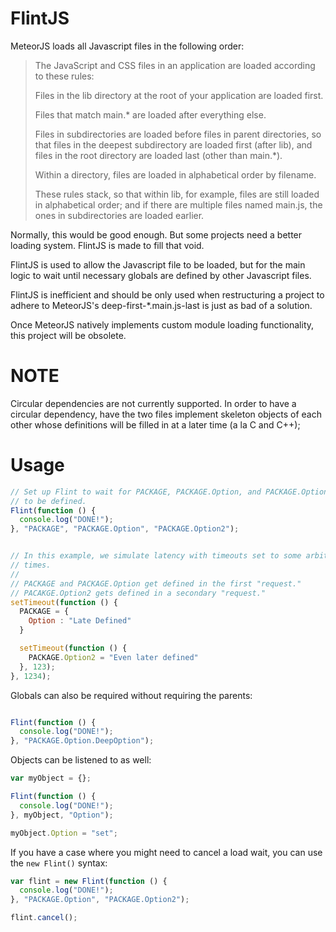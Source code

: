 FlintJS
=======

MeteorJS loads all Javascript files in the following order:

> The JavaScript and CSS files in an application are loaded according to these rules:
> 
> Files in the lib directory at the root of your application are loaded first.
> 
> Files that match main.* are loaded after everything else.
> 
> Files in subdirectories are loaded before files in parent directories, so that files in the deepest subdirectory are loaded first (after lib), and files in the root directory are loaded last (other than main.*).
> 
> Within a directory, files are loaded in alphabetical order by filename.
> 
> These rules stack, so that within lib, for example, files are still loaded in alphabetical order; and if there are multiple files named main.js, the ones in subdirectories are loaded earlier.

Normally, this would be good enough.  But some projects need a better loading system.  FlintJS is made to fill that void.

FlintJS is used to allow the Javascript file to be loaded, but for the main logic to wait until necessary globals are defined by other Javascript files.

FlintJS is inefficient and should be only used when restructuring a project to adhere to MeteorJS's deep-first-*.main.js-last is just as bad of a solution.

Once MeteorJS natively implements custom module loading functionality, this project will be obsolete.

NOTE
====

Circular dependencies are not currently supported. In order to have a circular dependency, have the two files implement skeleton objects of each other
whose definitions will be filled in at a later time (a la C and C++);

Usage
=====

```javascript
// Set up Flint to wait for PACKAGE, PACKAGE.Option, and PACKAGE.Option2
// to be defined.
Flint(function () {
  console.log("DONE!");
}, "PACKAGE", "PACKAGE.Option", "PACKAGE.Option2");


// In this example, we simulate latency with timeouts set to some arbitrary
// times.
//
// PACKAGE and PACKAGE.Option get defined in the first "request."
// PACAKGE.Option2 gets defined in a secondary "request."
setTimeout(function () {
  PACKAGE = {
    Option : "Late Defined"
  }

  setTimeout(function () {
    PACKAGE.Option2 = "Even later defined"
  }, 123);
}, 1234);
```

Globals can also be required without requiring the parents:

```javascript

Flint(function () {
  console.log("DONE!");
}, "PACKAGE.Option.DeepOption");
```

Objects can be listened to as well:

```javascript
var myObject = {};

Flint(function () {
  console.log("DONE!");
}, myObject, "Option");

myObject.Option = "set";
```


If you have a case where you might need to cancel a load wait, you can use the `new Flint()` syntax:

```javascript
var flint = new Flint(function () {
  console.log("DONE!");
}, "PACKAGE.Option", "PACKAGE.Option2");

flint.cancel();

```